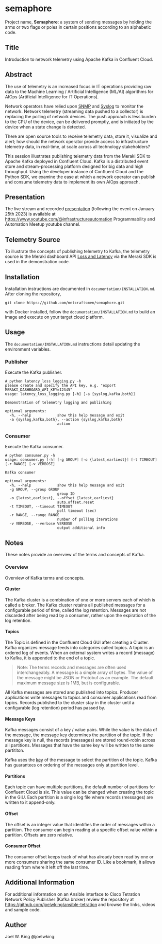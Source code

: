 # semaphore

Project name, **Semaphore**: a system of sending messages by holding the arms or two flags or poles in certain positions according to an alphabetic code.

## Title
Introduction to network telemetry using Apache Kafka in Confluent Cloud.

## Abstract

The use of telemetry is an increased focus in IT operations providing raw data to the Machine Learning / Artificial Intelligence (ML/AI) algorithms for AIOps (Artificial Intelligence for IT Operations).

Network operators have relied upon [SNMP](https://www.ietf.org/rfc/rfc9232.html#RFC3416) and [Syslog](https://www.ietf.org/rfc/rfc9232.html#RFC5424) to monitor the network. Network telemetry (streaming data pushed to a collector) is replacing the polling of network devices. The push approach is less burden to the CPU of the device, can be delivered promptly, and is initiated by the device when a state change is detected.

There are open source tools to receive telemetry data, store it, visualize and alert; how should the network operator provide access to infrastructure telemetry data, in real-time, at scale across all technology stakeholders?

This session illustrates publishing telemetry data from the Meraki SDK to Apache Kafka deployed in Confluent Cloud. Kafka is a distributed event store and stream-processing platform designed for big data and high throughput. Using the developer instance of Confluent Cloud and the Python SDK, we examine the ease at which a network operator can publish and consume telemetry data to implement its own AIOps approach.

## Presentation

The live stream and recorded [presentation](https://www.youtube.com/watch?v=ABMcflO1ix8) (following the event on January 25th 2023) is available at https://www.youtube.com/@infrastructureautomation Programmability and Automation Meetup youtube channel.

## Telemetry Source

To illustrate the concepts of publishing telemetry to Kafka, the telemetry source is the Meraki dashboard API [Loss and Latency](https://developer.cisco.com/meraki/api-v1/#!get-device-loss-and-latency-history) via the Meraki SDK is used in the demonstration code.

## Installation

Installation instructions are documented in `documentation/INSTALLATION.md`.  After cloning the repository,

```shell
git clone https://github.com/netcraftsmen/semaphore.git
```

with Docker installed, follow the `documentation/INSTALLATION.md` to build an image and execute on your target cloud platform.

## Usage

The `documentation/INSTALLATION.md` instructions detail updating the environment variables.

### Publisher

Execute the Kafka publisher.

```shell
# python latency_loss_logging.py -h
please create and specify the API key, e.g. "export MERAKI_DASHBOARD_API_KEY=12345"
usage: latency_loss_logging.py [-h] [-a {syslog,kafka,both}]

Demonstration of telemetry logging and publishing

optional arguments:
  -h, --help            show this help message and exit
  -a {syslog,kafka,both}, --action {syslog,kafka,both}
                        action
```

### Consumer

Execute the Kafka consumer.

```shell
# python consumer.py -h
usage: consumer.py [-h] [-g GROUP] [-o {latest,earliest}] [-t TIMEOUT] [-r RANGE] [-v VERBOSE]

Kafka consumer

optional arguments:
  -h, --help            show this help message and exit
  -g GROUP, --group GROUP
                        group ID
  -o {latest,earliest}, --offset {latest,earliest}
                        auto.offset.reset
  -t TIMEOUT, --timeout TIMEOUT
                        poll timeout (sec)
  -r RANGE, --range RANGE
                        number of polling iterations
  -v VERBOSE, --verbose VERBOSE
                        output additional info
```

## Notes

These notes provide an overview of the terms and concepts of Kafka.

### Overview

Overview of Kafka terms and concepts.

#### Cluster

The Kafka cluster is a combination of one or more servers each of which is called a broker. The Kafka cluster retains all published messages for a configurable period of time, called the log retention. Messages are not discarded after being read by a consumer, rather upon the expiration of the log retention.

#### Topics

The Topic is defined in the Confluent Cloud GUI after creating a Cluster. Kafka organizes message feeds into categories called topics. A topic is an ordered log of events. When an external system
writes a record (message) to Kafka, it is appended to the end of a topic.

>Note: The terms records and messages are often used interchangeably. A message is a simple array of bytes. The value of the message might be JSON or Protobuf as an example. The default maximum message size is 1MB, but is configurable.

All Kafka messages are stored and published into topics. Producer applications write messages to topics
and consumer applications read from topics. Records published to the cluster stay in the cluster until a configurable (log retention) period has passed by.

#### Message Keys

Kafka messages consist of a key / value pairs. While the value is the data of the message, the message key determines the partition of the topic. If the message key is null, the records (messages) are stored round-robin across all partitions. Messages that have the same key will be written to the same partititon.

Kafka uses the [key](https://stackoverflow.com/questions/29511521/is-key-required-as-part-of-sending-messages-to-kafka) of the message to select the partition of the topic. Kafka has guarantees on ordering of the messages only at partition level. 

#### Partitions

Each topic can have multiple partitions, the default number of partitions for Confluent Cloud is six. This value can be changed when creating the topic in the GIU. Each partition is a single log file where records (messages) are written to it append-only.

#### Offset

The offset is an integer value that identifies the order of messages within a partition. The consumer can begin reading at a specific offset value within a partition. Offsets are zero relative.

#### Consumer Offset

The consumer offset keeps track of what has already been read by one or more consumers sharing the same consumer ID.  Like a bookmark, it allows reading from where it left off the last time. 

## Additional Information

For additional information on an Ansible interface to Cisco Tetration Network Policy Publisher (Kafka broker) review the repository at https://github.com/joelwking/ansible-tetration and browse the links, videos and sample code.

## Author

Joel W. King @joelwking

